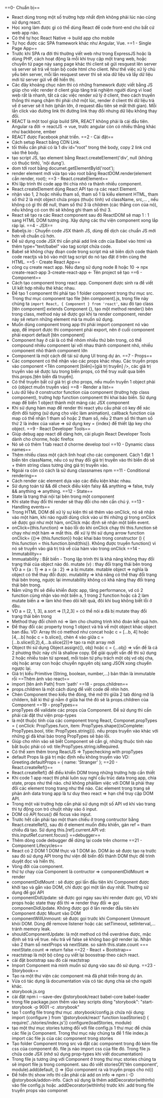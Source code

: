 ==0- Chuẩn bị==
- React dùng trong một số trường hợp nhất định không phải lúc nào cũng sử dụng react.
- Học xong làm được gì có thể dùng React để code front-end cho bất cứ web app nào.
- Có thể tự học React Native -> build app cho mobile
- Tự học được các SPA framework khác như Angular, Vue.
==1 - Single Page App==
- Trước khi SPA ra đời thì thường viết web như trong ExpressJS hoặc là dùng PHP, cách hoạt động là mỗi khi truy cập một trang web, hoặc chuyển từ page này sang page khác thì client sẽ gửi resquest lên server và server sẽ trả về toàn bộ code html cho client. Như thế việc xử lý chủ yếu bên server, mỗi lần resquest sever thì sẽ xóa dữ liệu và lấy dữ liệu mới từ server gửi về để hiển thị.
- Các đây khoảng chục năm thì có những framework được viết bằng JS giúp cho việc render ở client giúp tăng trải nghiệm người dùng vì load web rất là nhanh, tất cả các việc render xử lý ở client, theo cách truyền thống thì mạng chậm thì phải chờ một lúc, render ở client thì dữ liệu trả về ở server sẽ ít hơn (phần lớn, ở request đầu tiên sẽ mất thời gian). Mỗi lần click vào đường link thì đường link thay đổi nhưng dữ liệu không thay đổi.
- REACT là một tool giúp build SPA, REACT không phải là cái đầu tiên. Angular ra đời -> reactJS -> vue, trước angular còn có nhiều thằng khác như backbone, ember
- REACT được Facebook phát triển.
==2 - Cài đặt==
- Cách setup React bằng CDN Link. 
- tối thiểu cần phải có là 1 div id="root" trong thẻ body, copy 2 link cnd vào thẻ body.
- tạo script JS,  tạo element bằng React.createElement('div', null (không có thuộc tính), 'nội dung').
- dom tới root bằng documet.getElementById('root');
- render element mới vừa tạo vào root bằng ReactDOM.render(element cần render, root);
==3 - React.createElement==
- Khi lập trình thì code app thì chia nhỏ ra thành nhiều component.
- React.createElement dùng React API tạo ra các react Element.
- nhận vào 1, 2 hoặc nhiều tham số, tham số 1 là kiểu element HTML, tham số thứ 2 là một object chứa props (thuộc tính) vd className, src,... , nếu không có gì thì để null, tham số thứ 3 là children (các thằng con của nó), nếu không có con thì sẽ không ghi tham số thứ 3.
- React sẽ tạo ra các React component sau đó ReactDOM sẽ map 1 : 1 sang HTML DOM tương ứng. Xây dựng các thư viện component xong lắp ráp lại.
==4 - JSX==
- Babeljs.io : Chuyển code JSX thành JS, dùng để dịch các chuẩn JS mới hơn về chuẩn cũ hơn.
- Để sử dụng code JSX thì cần phải add link cdn của Babel vào html và  thêm type="text/babel" vào tag script chứa code.
- Babel sẽ không chạy đoạn code trong script mà sẽ biên dịch code thành code reactjs và bỏ vào một tag script do nó tạo đặt ở trên cùng thẻ HTML.
==5 - Create React App==
- công cụ create react app. Nếu đang sử dụng node 8 hoặc 10 -> npx create-react-app 3-create-react-app <- Tên project sẽ tạo
==6 - Component==
- Cách tạo component trong react app. Component được sinh ra để viết UI kết hợp nhiều thẻ khác nhau.
- Để tạo 1 component thì phải tạo 1 folder component trong thư mục src. Trong thư mục component tạo file [tên component].js, trong file này chúng ta `import React, { Component } from 'react'`, sau đó tạo class [tên component] extends Component {}, tạo một method render() bên trong class, method này sẽ được gọi khi ta render component, render này sẽ return những element mà ta muốn sử dụng.
- Muốn dùng component trong app thì phải import component nó vào app, để import được thì component phải export, nên ở cuối component phải export default [tên component]
- Component hay ở cái là có thể nhóm nhiều thứ bên trong, có thể compound nhiều component lại với nhau thành component nhỏ, nhiều component nhỏ thành component lớn
- Component là một cách để tái sử dụng UI trong dự án.
==7 - Props==
- Các component có thể nhận vào các props khác nhau.  Các truyền props vào component <Tên component [biến]=[giá trị truyền] />, các giá trị truyền vào sẽ được lưu trong biến props, có thể truy xuất qua biến this.props.[tên biến đã truyền].
- Có thể truyền bất cứ giá trị gì cho props, nếu muốn truyền 1 object phải có {object muốn truyền vào}
==8 - Render a list==
- Lưu dữ liệu ở constructor function của component (trường hợp class component), trường hợp function component thì khai báo biến. Sử dụng map để biến 1 object thành một mảng các JSX component
- Khi sử dụng hàm map để render thì react yêu cầu phải có key để xác định đối tượng (sử dụng cho việc làm animation), callback function của map có thể nhận 1 tham số hoặc 2 tham số, nếu 2 tham số thì tham số thứ 2 là index của value => sử dụng key = {index} để thiết lập key cho object.
==9 - React Developer Tools==
- Giúp debug app react dễ dàng hơn, cài plugin React Developer Tools dành cho chorme, hoặc firefox
- Nó sẽ có thêm 1 tab react ở chorme develop tool
==10 - Dynamic class names==
- Thêm nhiều class một cách linh hoạt cho các component. Cách 1 đặt 1 biến tên className, nếu có sự thay đổi giá trị truyền vào thì biến đó sẽ + thêm string class tương ứng giá trị truyền vào.
- Ngoài ra còn có cách là sử dung classnames npm
==11 - Conditional rendering==
- Cách render các element dựa vào các điều kiện khác nhau.
- Sử dụng toán tử && để check điều kiện falsy && anything => false, truly && anything => anything.
==12 - State==
- State là trạng thái nội tại bên trong một component
- Khi state thay đổi thì render sẽ thay đổi cho nên cần chú ý.
==13 - Handling events==
- Trong HTML DOM để xử lý sự kiện thì sẽ thêm vào onClick, nó sẽ nhận vào một hàm, khi nào người dùng click vào ui thì những gì trong onClick sẽ được gọi như một hàm, onClick mặc định sẽ nhận một biến event.
- onClick={this.function} => báo lỗi do khi onClick chạy thì this.function sẽ chạy như một hàm => mất this. để xử lý thì sử dụng arrow function onClick= {()=> {this.function}} hoặc khai báo trong constructor () { this.function = this.function.bind(this)}. Không được truyền function() vì nó sẽ truyền vào giá trị trả về của hàm vào trong onClick
==14 - Immutability== 
- Immuatability : Bất biến - Trong lập trình thì là khả năng không thay đổi trạng thái của object nào đó. mutate (v) : thay đổi trạng thái bên trong VD a = {a : 1} => a = {a : 2} => a bị mutate. mutable object => nghĩa là object có thể thay đổi được. mutability => khả năng có thể thay đổi trạng thái bên trong, ngược lại immutability không có khả năng thay đổi trạng thái bên trong.
- Nắm vững thì sẽ điều khiển được app, tăng performance, vd có 2 function cùng nhận vào một biến a, 1 trong 2 function hoặc cả 2 làm mutate biến a => làm khó theo dõi kết quả, đôi khi bug không biết lỗi ở đâu.
- VD a = [2, 1, 3], a.sort => [1,2,3] = có thể nói a đã bị mutate thay đổi trạng thái bên trong
- Method thay đổi chính nó => làm cho chương trình khó đoán kết quả hơn.
- Để thay đổi các property trong 1 object và trả về một object khác object ban đầu. VD: Array thì có method như concat hoặc c = [...b, 4] hoặc [4,...b] hoặc c = b.slice(), chèn 4 vào giữa c = [...b.slice(0,2),4,...b.slice(2)]=> tạo ra một array mới
- Object thì sử dụng Object.assign({}, obj) hoặc c = {...obj} => vấn đề là cả 2 phương thức này chỉ là shallow copy. Để giải quyết vấn đề thì sử dụng 2 hoặc nhiều toán tử spread, mỗi toán tử phụ trách một obj vd obj cha, obj hoặc array con hoặc chuyển nguyên obj sang JSON xong chuyển ngược lại.
- Giá trị kiểu Primitive (String, boolean, number,...) bản thân là immutable rồi
==Thêm ảnh vào react== 
- import [tên ảnh Path] from 'path'
==18 - props.children==
- props.children là một cách dùng để viết code dễ nhìn hơn.
- Chèn Component theo kiểu thẻ đóng, thẻ mở thì giữa 2 tab đóng mở là childern, bất kì thứ gì nằm ở giữa hai thẻ đó sẽ là props.children của Component
==19 - propTypes==
- propTypes để validate các props của Component. Để sử dụng thì cần phải cài đặt thư viện prop-types
- là một thuộc tính của các component trong React, Componet.propTypes = { onClick: PropTypes.fucn, item: PropTypes.shape({isComplete: PropTypes.bool, title: PropTypes.string})}. nếu props truyền vào khác với những gì đã khai báo trong PropTypes sẽ báo lỗi.
- Giúp cho nhìn vào sẽ biết Component sẽ cần gì, những thuộc tính nào bắt buộc phải có vd: tile:PropTypes.string.isRequired.
- Có thể xem thêm trong ReactJS => Typechecking with propTypes
- default Props là giá trị mặc định nếu không truyền vào VD: Greeting.defaultProps = {
  name: 'Stranger'
};
==20 - React.createRef()==
- React.createRef() để điều khiển DOM trong những trường hợp cần thiết
- Khi code 1 app react thì phải luôn suy nghĩ cấu trúc data trong app, chia state, props như thế nào. chứ không phảilàm việc với DOM là phải thay đổi các element trong trang như thế nào. Các element trong trang sẽ phản ánh data trong app là tư duy theo react => hạn chế truy cập DOM API. 
- Trong một vài trường hợp cần phải sử dụng một số API vd khi vào trang thì tự động con trỏ chuột nhảy vào ô input.
- DOM có API focus() để focus vào input.
- Trước hết cần phải tạo một tham chiếu ở trong contructor bằng React.createRef(), sau đó ở element muốn điều khiến, gán ref = tham chiếu đã tạo. Sử dụng this.[ref].current.API vd: this.inputRef.current.focus()
==debugger==
- Thêm dòng code debugger để dừng lại code trên chorme
==21 - Component Lifecycles==
- React có 2 DOM 1 DOM thực và 1 DOM ảo. DOM ảo sẽ được tạo ra trước sau đó sử dụng API trong thư viện để biến đổi thành DOM thực để trình duyệt đọc và hiển thị.
- Vòng đời của component.
- thứ tự chạy của Component là contructor => componentDidMount => render
- componentDidMount : sẽ được gọi lần đầu tiên khi Component được khởi tạo và gắn vào DOM, chỉ được gọi một lần duy nhất. Thường sử dụng để gọi API 
- componentDidUpdate: sẽ được gọi ngay sau khi render được gọi, VD khi props hoặc state thay đổi thì => render thay đổi => gọi componenDidUpdate. Không được gọi ở lần render đầu tiên khi Component được Mount vào DOM
- componentWillUnmount: sẽ được gọi trước khi Component Unmount khỏi DOM. Dùng để remove listener hoặc các setTimeout, setInterval,... tránh memory leak.
- shouldComponentUpdate: là một method có thể overdrive được, mặc định sẽ trả về true. nếu trả về false sẽ không bao giờ render lại. Nhận vào 2 tham số nextProps và nextState. so sánh this.state.count === nextState.count => return false
==22 - React + Bootstrap==
- reactstrap là một bộ công cụ viết lại boosstrap theo cách react.
- cài đặt bootstrap sau đó cài reactstrap
- Import Component mà mình muốn sử dụng vào sau đó sử dụng.
==23 - Storybook==
- Tạo ra một thư viện các component mà đã phát triển trong dự án.
- Vừa có tác dụng là documentation vừa có tác dụng chia sẻ cho người khác.
- storybook.js.org
- cài đặt npm i --save-dev @storybook/react babel-core babel-loader
- trong file package.json thêm vào key scripts dòng "storybook": "start-storybook -p 9001 -c .storybook"
- tạo 1 config file trong thư mục .storybook/config.js chứa nội dung:
import {configure } from '@storybook/react' 
function loadStories() { require('../stories/index.js')}
configure(loadStories, module)
- tạo một thư mục stories tương đối với file config.js 1 thư mục để chứa các file js Component. Trong thư mục này chúng ta để 1 file index.js import các file js của các component trong stories
- Tạo folder Component trong src và đặt các component trong đó kèm file css của component đó. file js nào import css của file đó. Trong file js chứa code JSX (nhớ sử dụng prop-types khi viết documentation)
- Trong file js tương ứng với Component ở trong thư mục stories chúng ta sẽ import file js trong component. sau đó viết storiesOf('tên component', module).add(default, () => (Gọi component ra và truyền props cho nó))
- Để hiển thị show info thì cần phải cài add on info => npm i -D @storybook/addon-info. Cách sử dụng là thêm addDecorator(withInfo) vào file config.js hoặc .addDecorator(withInfo) trước khi .add trong file truyền props vào componet
